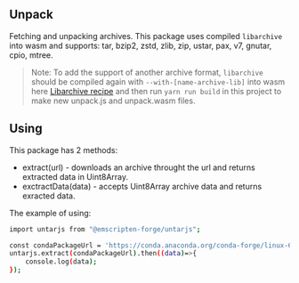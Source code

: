 ## Unpack

Fetching and unpacking archives. This package uses compiled `libarchive` into wasm and supports: tar, bzip2, zstd, zlib, zip, ustar, pax, v7, gnutar, cpio, mtree.

> Note: To add the support of another archive format,  `libarchive` should be compiled again with `--with-[name-archive-lib]` into wasm here [Libarchive recipe](https://github.com/emscripten-forge/recipes/blob/main/recipes/recipes_emscripten/libarchive/build.sh#L11) and then run `yarn run build` in this project to make new unpack.js and unpack.wasm files.

## Using

This package has 2 methods:
- extract(url) - downloads an archive throught the url and returns extracted data in Uint8Array.
- exctractData(data) - accepts Uint8Array archive data and returns exracted data.

The example of using:
```sh
import untarjs from "@emscripten-forge/untarjs";

const condaPackageUrl = 'https://conda.anaconda.org/conda-forge/linux-64/_libgcc_mutex-0.1-conda_forge.tar.bz2';
untarjs.extract(condaPackageUrl).then((data)=>{
    console.log(data);
});
```
